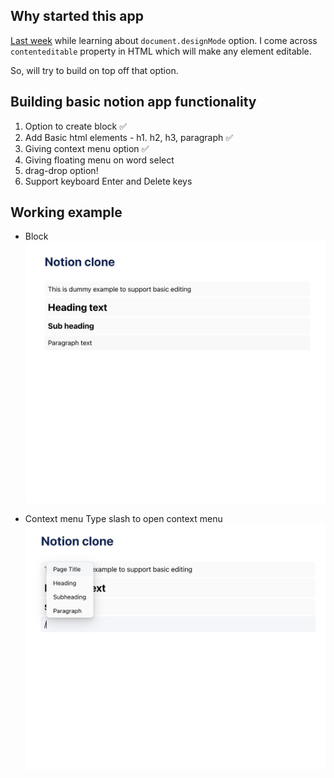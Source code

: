 ## Why started this app
[Last week](https://www.priya.today/blogs/devtool-design-mode) while learning about `document.designMode` option. I come across `contenteditable` property in HTML which will make any element editable.

So, will try to build on top off that option.

## Building basic notion app functionality

1. Option to create block ✅
2. Add Basic html elements - h1. h2, h3, paragraph ✅
3. Giving context menu option ✅
4. Giving floating menu on word select
5. drag-drop option!
6. Support keyboard Enter and Delete keys


## Working example
- Block
![Working example](screenshort-1.png)

- Context menu
Type slash to open context menu
![Context menu](screenshort-2.png)
